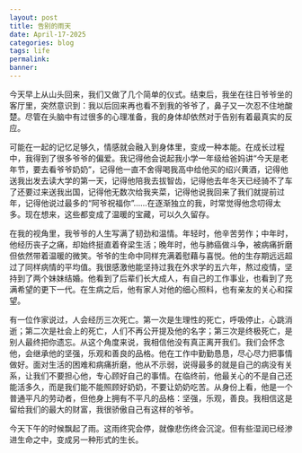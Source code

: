 ```yaml
---
layout: post
title: 告别的雨天
date: April-17-2025
categories: blog
tags: life
permalink: 
banner: 
---
```


今天早上从山头回来，我们又做了几个简单的仪式。结束后，我坐在往日爷爷坐的客厅里，突然意识到：我以后回来再也看不到我的爷爷了，鼻子又一次忍不住地酸楚。尽管在头脑中有过很多的心理准备，我的身体却依然对于告别有着最真实的反应。

可能在一起的记忆足够久，情感就会融入到身体里，变成一种本能。在成长过程中，我得到了很多爷爷的偏爱。我记得他会说起我小学一年级给爸妈讲“今天是老年节，要去看爷爷奶奶”，记得他一直不舍得喝我高中给他买的绍兴黄酒，记得他送我出发去读大学的第一天，记得他陪我去拔智齿，记得他去年冬天已经骑不了车了还要过来送我出国，记得他无数次给我夹菜，记得他说我回来了我们就提前过年，记得他说过最多的“阿爷祝福你”......在逐渐独立的我，时常觉得他念叨得太多。现在想来，这些都变成了温暖的宝藏，可以久久留存。

在我的视角里，我爷爷的人生写满了韧劲和温情。年轻时，他辛苦劳作；中年时，他经历丧子之痛，却始终挺直着脊梁生活；晚年时，他与肺癌做斗争，被病痛折磨但依然带着温暖的微笑。爷爷的生命中同样充满着慰藉与喜悦。他的生存期远远超过了同样病情的平均值。我很感激他能坚持过我在外求学的五六年，熬过疫情，坚持到了两个妹妹结婚。他看到了后辈们长大成人，有自己的工作事业，也看到了充满希望的更下一代。在生病之后，他有家人对他的细心照料，也有亲友的关心和探望。

有一位作家说过，人会经历三次死亡。第一次是生理性的死亡，呼吸停止，心跳消逝；第二次是社会上的死亡，人们不再公开提及他的名字；第三次是终极死亡，是别人最终把你遗忘。从这个角度来说，我相信他没有真正离开我们。我们会怀念他，会继承他的坚强，乐观和善良的品格。他在工作中勤勤恳恳，尽心尽力把事情做好。面对生活的困难和病痛折磨，他从不示弱，说得最多的就是自己的病没有关系，让我们不要担心他，专心顾好自己的事情。在临终前，他最关心的不是自己还能活多久，而是我们能不能照顾好奶奶，不要让奶奶吃苦。从身份上看，他是一个普通平凡的劳动者，但他身上拥有不平凡的品格：坚强，乐观，善良。我相信这是留给我们的最大的财富，我很骄傲自己有这样的爷爷。

今天下午的时候飘起了雨。这雨终究会停，就像悲伤终会沉淀。但有些湿润已经渗进生命之中，变成另一种形式的生长。